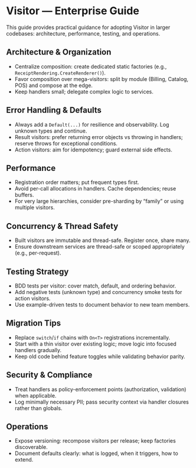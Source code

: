 # Visitor — Enterprise Guide

This guide provides practical guidance for adopting Visitor in larger codebases: architecture, performance, testing, and operations.

## Architecture & Organization
- Centralize composition: create dedicated static factories (e.g., `ReceiptRendering.CreateRenderer()`).
- Favor composition over mega-visitors: split by module (Billing, Catalog, POS) and compose at the edge.
- Keep handlers small; delegate complex logic to services.

## Error Handling & Defaults
- Always add a `Default(...)` for resilience and observability. Log unknown types and continue.
- Result visitors: prefer returning error objects vs throwing in handlers; reserve throws for exceptional conditions.
- Action visitors: aim for idempotency; guard external side effects.

## Performance
- Registration order matters; put frequent types first.
- Avoid per-call allocations in handlers. Cache dependencies; reuse buffers.
- For very large hierarchies, consider pre-sharding by “family” or using multiple visitors.

## Concurrency & Thread Safety
- Built visitors are immutable and thread-safe. Register once, share many.
- Ensure downstream services are thread-safe or scoped appropriately (e.g., per-request).

## Testing Strategy
- BDD tests per visitor: cover match, default, and ordering behavior.
- Add negative tests (unknown type) and concurrency smoke tests for action visitors.
- Use example-driven tests to document behavior to new team members.

## Migration Tips
- Replace `switch`/`if` chains with `On<T>` registrations incrementally.
- Start with a thin visitor over existing logic; move logic into focused handlers gradually.
- Keep old code behind feature toggles while validating behavior parity.

## Security & Compliance
- Treat handlers as policy-enforcement points (authorization, validation) when applicable.
- Log minimally necessary PII; pass security context via handler closures rather than globals.

## Operations
- Expose versioning: recompose visitors per release; keep factories discoverable.
- Document defaults clearly: what is logged, when it triggers, how to extend.
